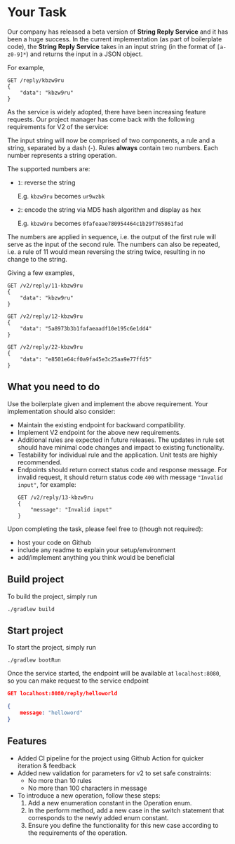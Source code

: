 # Your Task
Our company has released a beta version of **String Reply Service** and it has been a huge success.
In the current implementation (as part of boilerplate code), the **String Reply Service** takes in an input string (in the format of `[a-z0-9]*`)
and returns the input in a JSON object.

For example,

```
GET /reply/kbzw9ru
{
    "data": "kbzw9ru"
}
```

As the service is widely adopted, there have been increasing feature requests.
Our project manager has come back with the following requirements for V2 of the service:

The input string will now be comprised of two components, a rule and a string, separated by a dash (-).
Rules **always** contain two numbers. Each number represents a string operation.

The supported numbers are:

- `1`: reverse the string

   E.g. `kbzw9ru` becomes `ur9wzbk`

- `2`: encode the string via MD5 hash algorithm and display as hex

   E.g. `kbzw9ru` becomes `0fafeaae780954464c1b29f765861fad`

The numbers are applied in sequence, i.e. the output of the first rule will
serve as the input of the second rule. The numbers can also be repeated,
i.e. a rule of 11 would mean reversing the string twice, resulting in no change to the string.

Giving a few examples,

```
GET /v2/reply/11-kbzw9ru
{
    "data": "kbzw9ru"
}
```
```
GET /v2/reply/12-kbzw9ru
{
    "data": "5a8973b3b1fafaeaadf10e195c6e1dd4"
}
```
```
GET /v2/reply/22-kbzw9ru
{
    "data": "e8501e64cf0a9fa45e3c25aa9e77ffd5"
}
```

## What you need to do
Use the boilerplate given and implement the above requirement.
Your implementation should also consider:

- Maintain the existing endpoint for backward compatibility.
- Implement V2 endpoint for the above new requirements.
- Additional rules are expected in future releases. The updates in rule set
should have minimal code changes and impact to existing functionality.
- Testability for individual rule and the application.
Unit tests are highly recommended.
- Endpoints should return correct status code and response message.
For invalid request, it should return status code `400`
with message `"Invalid input"`, for example:
   ```
   GET /v2/reply/13-kbzw9ru
   {
       "message": "Invalid input"
   }
   ```

Upon completing the task, please feel free to (though not required):

- host your code on Github
- include any readme to explain your setup/environment
- add/implement anything you think would be beneficial

## Build project

To build the project, simply run
```
./gradlew build
```

## Start project

To start the project, simply run
```
./gradlew bootRun
```

Once the service started, the endpoint will be available at `localhost:8080`, so you can make request to the service endpoint

```json
GET localhost:8080/reply/helloworld

{
    message: "helloword"
}
```

## Features
- Added CI pipeline for the project using Github Action for quicker iteration & feedback
- Added new validation for parameters for v2 to set safe constraints:
  - No more than 10 rules
  - No more than 100 characters in message
- To introduce a new operation, follow these steps:
  1. Add a new enumeration constant in the Operation enum.
  2. In the perform method, add a new case in the switch statement that corresponds to the newly added enum constant.
  3. Ensure you define the functionality for this new case according to the requirements of the operation.
